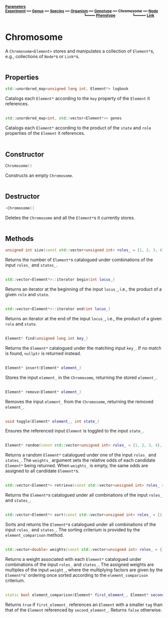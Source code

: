 <sub>**[Parameters](parameters.md)**</sub>  
<sub>**[Experiment](experiment.md)** ━━ **[Genus](genus.md)** ━━ **[Species](species.md)** ━━ **[Organism](organism.md)** ━━ **[Genotype](genotype.md)** ━━ **Chromosome** ━━ **[Node](node.md)**</sub>  
&nbsp;&nbsp;&nbsp;&nbsp;&nbsp;&nbsp;&nbsp;&nbsp;&nbsp;&nbsp;&nbsp;&nbsp;&nbsp;&nbsp;&nbsp;&nbsp;&nbsp;&nbsp;&nbsp;&nbsp;&nbsp;&nbsp;&nbsp;&nbsp;&nbsp;&nbsp;&nbsp;&nbsp;&nbsp;&nbsp;&nbsp;&nbsp;&nbsp;&nbsp;&nbsp;&nbsp;&nbsp;&nbsp;&nbsp;&nbsp;&nbsp;&nbsp;&nbsp;&nbsp;&nbsp;&nbsp;&nbsp;&nbsp;&nbsp;&nbsp;&nbsp;&nbsp;&nbsp;&nbsp;&nbsp;&nbsp;&nbsp;&nbsp;&nbsp;&nbsp;&nbsp;&nbsp;&nbsp;
<sup>┗━━━━ **[Phenotype](phenotype.md)**</sup>
&nbsp;&nbsp;&nbsp;&nbsp;&nbsp;&nbsp;&nbsp;&nbsp;&nbsp;&nbsp;&nbsp;&nbsp;
<sup>┗━━━━━ **[Link](link.md)**</sup>  

# Chromosome

 A `Chromosome<Element>` stores and manipulates a collection of `Element*`s, e.g., collections of `Node*`s or `Link*`s.  
 &nbsp;


## Properties

```C++
std::unordered_map<unsigned long int, Element*> logbook
```

Catalogs each `Element*` according to the `key` property of the `Element` it references.  
&nbsp;


```C++
std::unordered_map<int, std::vector<Element*>> genes
```

Catalogs each `Element*` according to the product of the `state` and `role` properties of the `Element` it references.  
&nbsp;


## Constructor

```C++
Chromosome()
```

Constructs an empty `Chromosome`.  
&nbsp;


## Destructor

```C++
~Chromosome()
```

Deletes the `Chromosome` and all the `Element*`s it currently stores.  
&nbsp;


## Methods

```C++
unsigned int size(const std::vector<unsigned int> roles_ = {1, 2, 3, 4}, const std::vector<int> states_ = {-1, 1})
```

Returns the number of `Element*`s catalogued under combinations of the input `roles_` and `states_`.  
&nbsp;


```C++
std::vector<Element*>::iterator begin(int locus_)
```

Returns an iterator at the beginning of the input `locus_`, i.e., the product of a given `role` and `state`.  
&nbsp;


```C++
std::vector<Element*>::iterator end(int locus_)
```

Returns an iterator at the end of the input `locus_`, i.e., the product of a given `role` and `state`.  
&nbsp;


```C++
Element* find(unsigned long int key_)
```

Returns the `Element*` catalogued under the matching input `key_`. If no match is found, `nullptr` is returned instead.  
&nbsp;


```C++
Element* insert(Element* element_)
```

Stores the input `element_` in the `Chromosome`, returning the stored `element_`.  
&nbsp;


```C++
Element* remove(Element* element_)
```

Removes the input `element_` from the `Chromosome`, returning the removed `element_`.  
&nbsp;


```C++
void toggle(Element* element_, int state_)
```

Ensures the referenced input `Element` is toggled to the input `state_`.  
&nbsp;


```C++
Element* random(const std::vector<unsigned int> roles_ = {1, 2, 3, 4}, const std::vector<int> states_ = {-1, 1}, const std::vector<double> weights_ = {})
```

Returns a random `Element*` catalogued under one of the input `roles_` and `states_`. The `weights_` argument sets the relative odds of each candidate `Element*` being returned. When `weights_` is empty, the same odds are assigned to all candidate `Element*`s.  
&nbsp;


```C++
std::vector<Element*> retrieve(const std::vector<unsigned int> roles_ = {1, 2, 3, 4}, const std::vector<int> states_ = {-1, 1})
```

Returns the `Element*`s catalogued under all combinations of the input `roles_` and `states_`.  
&nbsp;


```C++
std::vector<Element*> sort(const std::vector<unsigned int> roles_ = {1, 2, 3, 4}, const std::vector<int> states_ = {-1, 1})
```

Sorts and returns the `Element*`s catalogued under all combinations of the input `roles_` and `states_`. The sorting criterium is provided by the `element_comparison` method.  
&nbsp;


```C++
std::vector<double> weights(const std::vector<unsigned int> roles_ = {1, 2, 3, 4}, const std::vector<int> states_ = {-1, 1}, const double weight_ = 1.)
```

Returns a weight associated with each `Element*` catalogued under combinations of the input `roles_` and `states_`. The assigned weights are multiples of the input `weight_`, where the multiplying factors are given by the `Element*`s' ordering once sorted according to the `element_comparison` criterium.  
&nbsp;


```C++
static bool element_comparison(Element* first_element_, Element* second_element_)
```

Returns `true` if `first_element_` references an `Element` with a smaller `tag` than that of the `Element` referenced by `second_element_`. Returns `false` otherwise.  
&nbsp;
